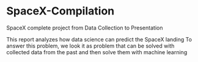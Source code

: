 # SpaceX-Compilation
SpaceX complete project from Data Collection to Presentation

This report analyzes how data science can predict the SpaceX landing
To answer this problem, we look it as problem that can be solved with 
collected data from the past and then solve them with machine learning
